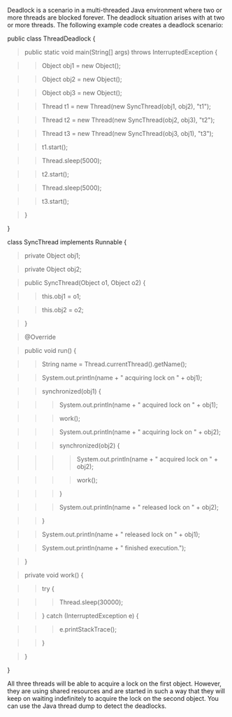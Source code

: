 Deadlock is a scenario in a multi-threaded Java environment where two or
more threads are blocked forever. The deadlock situation arises with at
two or more threads. The following example code creates a deadlock
scenario:

public class ThreadDeadlock {

>public static void main(String\[\] args) throws InterruptedException {

>>Object obj1 = new Object();

>>Object obj2 = new Object();

>>Object obj3 = new Object();

>>Thread t1 = new Thread(new SyncThread(obj1, obj2), \"t1\");

>>Thread t2 = new Thread(new SyncThread(obj2, obj3), \"t2\");

>>Thread t3 = new Thread(new SyncThread(obj3, obj1), \"t3\");

>>t1.start();

>>Thread.sleep(5000);

>>t2.start();

>>Thread.sleep(5000);

>>t3.start();

>}

}

class SyncThread implements Runnable {

>private Object obj1;

>private Object obj2;

>public SyncThread(Object o1, Object o2) {

>>this.obj1 = o1;

>>this.obj2 = o2;

>}

>@Override

>public void run() {

>>String name = Thread.currentThread().getName();

>>System.out.println(name + \" acquiring lock on \" + obj1);

>>synchronized(obj1) {

>>>System.out.println(name + \" acquired lock on \" + obj1);

>>>work();

>>>System.out.println(name + \" acquiring lock on \" + obj2);

>>>synchronized(obj2) {

>>>>System.out.println(name + \" acquired lock on \" + obj2);

>>>>work();

>>>}

>>>System.out.println(name + \" released lock on \" + obj2);

>>}

>>System.out.println(name + \" released lock on \" + obj1);

>>System.out.println(name + \" finished execution.\");

>}

>private void work() {

>>try {

>>>Thread.sleep(30000);

>>} catch (InterruptedException e) {

>>>e.printStackTrace();

>>}

>}

}

All three threads will be able to acquire a lock on the first object.
However, they are using shared resources and are started in such a way
that they will keep on waiting indefinitely to acquire the lock on the
second object. You can use the Java thread dump to detect the deadlocks.